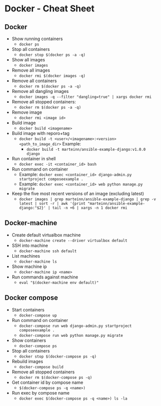 # Docker - Cheat Sheet

## Docker
- Show running containers
    - `docker ps`
- Stop all containers
    - `docker stop $(docker ps -a -q)`
- Show all images
    - `docker images`
- Remove all images
    - `docker rmi $(docker images -q)`
- Remove all containers
    - `docker rm $(docker ps -a -q)`
- Remove all dangling images
    - `docker images -q --filter "dangling=true" | xargs docker rmi`
- Remove all stopped containers:
    - `docker rm $(docker ps -a -q)`
- Remove image
    - `docker rmi <image id>`
- Build image
    - `docker build <imagename>`
- Build image with reporo+tag
    - `docker build -t <user>/<imagename>:<version> <path_to_image_dir>`
    Example:
        - `docker build -t marteinn/ansible-example-django:v1.0.0 django`
- Run container in shell
    - `docker exec -it <container_id> bash`
- Run command on container
    - Example: `docker exec <container_id> django-admin.py startproject composeexample .`
    - Example: `docker exec <container_id> web python manage.py migrate`
- Keep the five most recent versions of an image (excluding latest)
    - `docker images | grep marteinn/ansible-example-django | grep -v latest | sort -r | awk '{print "marteinn/ansible-example-django:"$2}' | tail -n +6 | xargs -n 1 docker rmi`


## Docker-machine
- Create default virtualbox machine
    - `docker-machine create --driver virtualbox default`
- SSH into machine
    - `docker-machine ssh default`
- List machines
    - `docker-machine ls`
- Show machine ip
    - `docker-machine ip <name>`
- Run commands against machine
    - `eval "$(docker-machine env default)"`


## Docker compose
- Start containers
    - `docker-compose up`
- Run command on container
    - `docker-compose run web django-admin.py startproject composeexample .`
    - `docker-compose run web python manage.py migrate`
- Show containers
    - `docker-compose ps`
- Stop all containers
    - `docker stop $(docker-compose ps -q)`
- Rebuild images
    - `docker-compose build`
- Remove all stopped containers
    - `docker rm $(docker-compose ps -q)`
- Get container id by compose name
    - `$(docker-compose ps -q <name>)`
- Run exec by compose name
    - `docker exec $(docker-compose ps -q <name>) ls -la`


